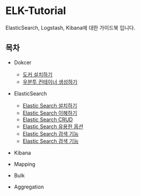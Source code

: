 # ELK-Tutorial
ElasticSearch, Logstash, Kibana에 대한 가이드북 입니다.

## 목차
- Dokcer
  - [도커 설치하기](https://github.com/wkddnjset/ELK-Tutorial/blob/master/Docker/도커_설치하기.md)
  - [우분투 컨테이너 생성하기](https://github.com/wkddnjset/ELK-Tutorial/blob/master/Docker/우분투_컨테이너_생성하기.md)

- ElasticSearch
	- [Elastic Search 설치하기](https://github.com/wkddnjset/ELK-Tutorial/blob/master/ElasticSearch/01_엘라스틱_설치하기.md)
	- [Elastic Search 이해하기](https://github.com/wkddnjset/ELK-Tutorial/blob/master/ElasticSearch/02_엘라스틱_이해하기.md)
	- [Elastic Search CRUD](https://github.com/wkddnjset/ELK-Tutorial/blob/master/ElasticSearch/03_엘라스틱_CRUD.md)
	- [Elastic Search 유용한 옵션](https://github.com/wkddnjset/ELK-Tutorial/blob/master/ElasticSearch/03_엘라스틱_옵션.md)
	- [Elastic Search 검색 기능](https://github.com/wkddnjset/ELK-Tutorial/blob/master/ElasticSearch/03_엘라스틱_검색.md)
	- [Elastic Search 검색 기능](https://github.com/wkddnjset/ELK-Tutorial/blob/master/ElasticSearch/03_엘라스틱_검색.md)

- Kibana
- Mapping
- Bulk
- Aggregation
